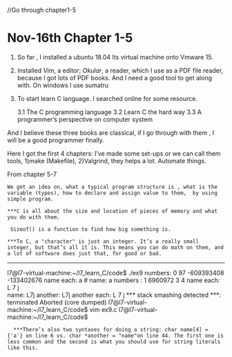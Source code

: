 //Go through chapter1-5

# Nov-16th Chapter 1-5

1. So far , I installed a ubuntu 18.04 lts  virtual machine onto Vmware 15.

2. Installed *Vim*, a editor; *Okular*, a reader, which I use as a PDF file reader, because I got lots of PDF books. And I need a good tool to get along with. On windows I use sumatru

3. To start learn C language. I searched online for some resource.

	3.1 The  C programming language
	3.2 Learn C the hard way
	3.3 A programmer’s perspective on computer system

And I believe these three books are classical, if I go through with them , I will be a good programmer finally.

Here I got the first 4 chapters:
	I’ve made some set-ups or we can call them tools, 1)make (Makefile), 2)Valgrind, they helps a lot. Automate things.


From chapter 5-7

	We get an idea on, what a typical program structure is , what is the variable (types), how to declare and assign value to them,  by using simple program.

	***C is all about the size and location of pieces of memory and what you do with them.

     Sizeof() is a function to find how big something is.

	***To C, a "character" is just an integer. It’s a really small integer, but that’s all it is. This means you can do math on them, and a lot of software does just that, for good or bad.

***********************************************************************
l7@l7-virtual-machine:~/l7_learn_C/code$ ./ex9
numbers: 0 97 -609393408 -133402676
name each: a    #
name: a
numbers : 1 6960972 3 4
name each: L 7 j  
name: L7j
another: L7j
another each: L 7 j 
*** stack smashing detected ***: <unknown> terminated
Aborted (core dumped)
l7@l7-virtual-machine:~/l7_learn_C/code$ vim ex9.c
l7@l7-virtual-machine:~/l7_learn_C/code$ 



      ***There’s also two syntaxes for doing a string: char name[4] = {'a'} on line 6 vs. char *another = "name"on line 44. The first one is less common and the second is what you should use for string literals like this.

